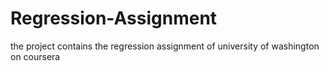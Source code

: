 # Regression-Assignment
the project contains the regression assignment of university of washington on coursera
